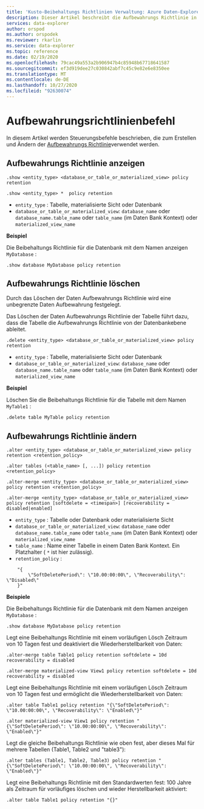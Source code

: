 ```yaml
---
title: 'Kusto-Beibehaltungs Richtlinien Verwaltung: Azure Daten-Explorer'
description: Dieser Artikel beschreibt die Aufbewahrungs Richtlinie in Azure Daten-Explorer.
services: data-explorer
author: orspod
ms.author: orspodek
ms.reviewer: rkarlin
ms.service: data-explorer
ms.topic: reference
ms.date: 02/19/2020
ms.openlocfilehash: 79cac49a553a2b906947b4c85948b67718641587
ms.sourcegitcommit: ef3d919dee27c030842abf7c45c9e82e6e8350ee
ms.translationtype: MT
ms.contentlocale: de-DE
ms.lasthandoff: 10/27/2020
ms.locfileid: "92630074"
---
```

# <a name="retention-policy-command"></a>Aufbewahrungsrichtlinienbefehl

In diesem Artikel werden Steuerungsbefehle beschrieben, die zum Erstellen und Ändern der [Aufbewahrungs Richtlinie](retentionpolicy.md)verwendet werden.

## <a name="show-retention-policy"></a>Aufbewahrungs Richtlinie anzeigen

```kusto
.show <entity_type> <database_or_table_or_materialized_view> policy retention

.show <entity_type> *  policy retention
```

* `entity_type` : Tabelle, materialisierte Sicht oder Datenbank
* `database_or_table_or_materialized_view`: `database_name` oder `database_name.table_name` oder `table_name` (im Daten Bank Kontext) oder `materialized_view_name`

**Beispiel**

Die Beibehaltungs Richtlinie für die Datenbank mit dem Namen anzeigen `MyDatabase` :

```kusto
.show database MyDatabase policy retention
```

## <a name="delete-retention-policy"></a>Aufbewahrungs Richtlinie löschen

Durch das Löschen der Daten Aufbewahrungs Richtlinie wird eine unbegrenzte Daten Aufbewahrung festgelegt.

Das Löschen der Daten Aufbewahrungs Richtlinie der Tabelle führt dazu, dass die Tabelle die Aufbewahrungs Richtlinie von der Datenbankebene ableitet.

```kusto
.delete <entity_type> <database_or_table_or_materialized_view> policy retention
```

* `entity_type` : Tabelle, materialisierte Sicht oder Datenbank
* `database_or_table_or_materialized_view`: `database_name` oder `database_name.table_name` oder `table_name` (im Daten Bank Kontext) oder `materialized_view_name`

**Beispiel**

Löschen Sie die Beibehaltungs Richtlinie für die Tabelle mit dem Namen `MyTable1` :

```kusto
.delete table MyTable policy retention
```


## <a name="alter-retention-policy"></a>Aufbewahrungs Richtlinie ändern

```kusto
.alter <entity_type> <database_or_table_or_materialized_view> policy retention <retention_policy>

.alter tables (<table_name> [, ...]) policy retention <retention_policy>

.alter-merge <entity_type> <database_or_table_or_materialized_view> policy retention <retention_policy>

.alter-merge <entity_type> <database_or_table_or_materialized_view> policy retention [softdelete = <timespan>] [recoverability = disabled|enabled]
```

* `entity_type` : Tabelle oder Datenbank oder materialisierte Sicht
* `database_or_table_or_materialized_view`: `database_name` oder `database_name.table_name` oder `table_name` (im Daten Bank Kontext) oder `materialized_view_name`
* `table_name` : Name einer Tabelle in einem Daten Bank Kontext.  Ein Platzhalter ( `*` ist hier zulässig).
* `retention_policy` :

```kusto
    "{ 
        \"SoftDeletePeriod\": \"10.00:00:00\", \"Recoverability\": \"Disabled\"
    }" 
```

**Beispiele**

Die Beibehaltungs Richtlinie für die Datenbank mit dem Namen anzeigen `MyDatabase` :

```kusto
.show database MyDatabase policy retention
```

Legt eine Beibehaltungs Richtlinie mit einem vorläufigen Lösch Zeitraum von 10 Tagen fest und deaktiviert die Wiederherstellbarkeit von Daten:

```kusto
.alter-merge table Table1 policy retention softdelete = 10d recoverability = disabled

.alter-merge materialized-view View1 policy retention softdelete = 10d recoverability = disabled
```

Legt eine Beibehaltungs Richtlinie mit einem vorläufigen Lösch Zeitraum von 10 Tagen fest und ermöglicht die Wiederherstellbarkeit von Daten:

```kusto
.alter table Table1 policy retention "{\"SoftDeletePeriod\": \"10.00:00:00\", \"Recoverability\": \"Enabled\"}"

.alter materialized-view View1 policy retention "{\"SoftDeletePeriod\": \"10.00:00:00\", \"Recoverability\": \"Enabled\"}"
```

Legt die gleiche Beibehaltungs Richtlinie wie oben fest, aber dieses Mal für mehrere Tabellen (Table1, Table2 und "table3"):

```kusto
.alter tables (Table1, Table2, Table3) policy retention "{\"SoftDeletePeriod\": \"10.00:00:00\", \"Recoverability\": \"Enabled\"}"
```

Legt eine Beibehaltungs Richtlinie mit den Standardwerten fest: 100 Jahre als Zeitraum für vorläufiges löschen und wieder Herstellbarkeit aktiviert:

```kusto
.alter table Table1 policy retention "{}"
```